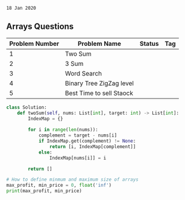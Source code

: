`18 Jan 2020`

## Arrays Questions 
| Problem Number | Problem Name | Status | Tag | 
|--- | --- | --- | --- | 
| 1 | Two Sum | 
| 2 | 3 Sum | 
| 3 | Word Search | 
| 4 | Binary Tree ZigZag level | 
| 5 | Best Time to sell Staock | 



```python 
class Solution:
    def twoSum(self, nums: List[int], target: int) -> List[int]:
        IndexMap = {} 
        
        for i in range(len(nums)):
            complement = target - nums[i] 
            if IndexMap.get(complement) != None: 
                return [i, IndexMap[complement]]
            else:
                IndexMap[nums[i]] = i 

        return [] 
```

```python
# How to define minmum and maximum size of arrays 
max_profit, min_price = 0, float('inf') 
print(max_profit, min_price)
```